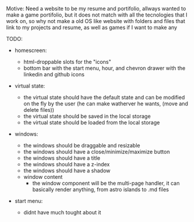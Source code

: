 Motive: Need a website to be my resume and portifolio, allways wanted to make a game portifolio, but it does not match with all the tecnologies that I work on, so why not make a old OS like website with folders and files that link to my projects and resume, as well as games if I want to make any

TODO:

- homescreen:
  - html-droppable slots for the "icons"
  - bottom bar with the start menu, hour, and chevron drawer with the linkedin and github icons

- virtual state:
  - the virtual state should have the default state and can be modified on the fly by the user (he can make watherver he wants, (move and delete files))
  - the virtual state should be saved in the local storage
  - the virtual state should be loaded from the local storage
- windows:

  - the windows should be draggable and resizable
  - the windows should have a close/minimize/maximize button
  - the windows should have a title
  - the windows should have a z-index
  - the windows should have a shadow
  - window content
    - the window component will be the multi-page handler, it can basically render anything, from astro islands to .md files

- start menu:
  - didnt have much tought about it

